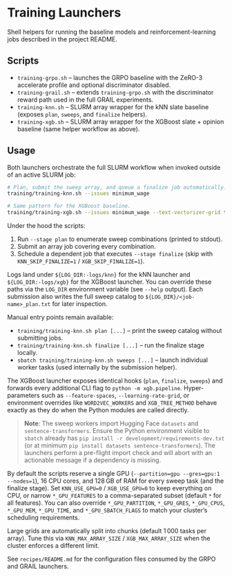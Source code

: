 # Training Launchers

Shell helpers for running the baseline models and reinforcement-learning jobs
described in the project README.

## Scripts

- `training-grpo.sh` – launches the GRPO baseline with the ZeRO-3 accelerate
  profile and optional discriminator disabled.
- `training-grail.sh` – extends `training-grpo.sh` with the discriminator reward
  path used in the full GRAIL experiments.
- `training-knn.sh` – SLURM array wrapper for the kNN slate baseline
  (exposes `plan`, `sweeps`, and `finalize` helpers).
- `training-xgb.sh` – SLURM array wrapper for the XGBoost slate + opinion
  baseline (same helper workflow as above).

## Usage

Both launchers orchestrate the full SLURM workflow when invoked outside of an
active SLURM job:

```bash
# Plan, submit the sweep array, and queue a finalize job automatically.
training/training-knn.sh --issues minimum_wage

# Same pattern for the XGBoost baseline.
training/training-xgb.sh --issues minimum_wage --text-vectorizer-grid tfidf
```

Under the hood the scripts:

1. Run `--stage plan` to enumerate sweep combinations (printed to stdout).
2. Submit an array job covering every combination.
3. Schedule a dependent job that executes `--stage finalize` (skip with
   `KNN_SKIP_FINALIZE=1` / `XGB_SKIP_FINALIZE=1`).

Logs land under `${LOG_DIR:-logs/knn}` for the kNN launcher and
`${LOG_DIR:-logs/xgb}` for the XGBoost launcher. You can override these paths
via the `LOG_DIR` environment variable (see `--help` output). Each submission
also writes the full sweep catalog to `${LOG_DIR}/<job-name>_plan.txt` for
later inspection.

Manual entry points remain available:

- `training/training-knn.sh plan [...]` – print the sweep catalog without
  submitting jobs.
- `training/training-knn.sh finalize [...]` – run the finalize stage locally.
- `sbatch training/training-knn.sh sweeps [...]` – launch individual worker
  tasks (used internally by the submission helper).

The XGBoost launcher exposes identical hooks (`plan`, `finalize`, `sweeps`) and
forwards every additional CLI flag to `python -m xgb.pipeline`. Hyper-parameters
such as `--feature-spaces`, `--learning-rate-grid`, or environment overrides
like `WORD2VEC_WORKERS` and `XGB_TREE_METHOD` behave exactly as they do when the
Python modules are called directly.

> **Note**: The sweep workers import Hugging Face `datasets` and
> `sentence-transformers`. Ensure the Python environment visible to `sbatch`
> already has `pip install -r development/requirements-dev.txt` (or at minimum
> `pip install datasets sentence-transformers`). The launchers perform a
> pre-flight import check and will abort with an actionable message if a
> dependency is missing.

By default the scripts reserve a single GPU (`--partition=gpu --gres=gpu:1 --nodes=1`),
16 CPU cores, and 128 GB of RAM for every sweep task (and the finalize stage).
Set `KNN_USE_GPU=0` / `XGB_USE_GPU=0` to keep everything on CPU, or narrow
`*_GPU_FEATURES` to a comma-separated subset (default `*` for all features).
You can also override `*_GPU_PARTITION`, `*_GPU_GRES`, `*_GPU_CPUS`, `*_GPU_MEM`,
`*_GPU_TIME`, and `*_GPU_SBATCH_FLAGS` to match your cluster’s scheduling
requirements.

Large grids are automatically split into chunks (default 1 000 tasks per
array). Tune this via `KNN_MAX_ARRAY_SIZE` / `XGB_MAX_ARRAY_SIZE` when the
cluster enforces a different limit.

See `recipes/README.md` for the configuration files consumed by the GRPO and
GRAIL launchers.
